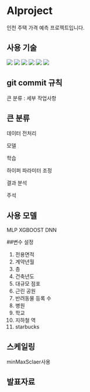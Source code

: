 # AIproject
인천 주택 가격 예측 프로젝트입니다. 

## 사용 기술
<img src="https://img.shields.io/badge/Google Colab-F9AB00?style=flat-square&logo=Google Colab&logoColor=white"/></a> 
<img src="https://img.shields.io/badge/Python-3776AB?style=flat-square&logo=Python&logoColor=white"/></a>
<img src="https://img.shields.io/badge/PyTorch-EE4C2C?style=flat-square&logo=PyTorch&logoColor=white"/></a> 
<img src="https://img.shields.io/badge/Keras-D00000?style=flat-square&logo=Keras&logoColor=white"/></a> 
<img src="https://img.shields.io/badge/Python-3776AB?style=flat-square&logo=Python&logoColor=white"/></a> 
<img src="https://img.shields.io/badge/scikit-learn-F7931E?style=flat-square&logo=scikit-learn&logoColor=white"/></a>

## git commit 규칙

큰 분류 : 세부 작업사항

## 큰 분류
데이터 전처리

모델

학습

하이퍼 파라미터 조정

결과 분석

주석

## 사용 모델
MLP
XGBOOST
DNN

##변수 설정
1. 전용면적
2. 계약년월
3. 층
4. 건축년도
5. 대규모 점포
6. 근린 공원
7. 반려동물 등록 수
8. 병원
9. 학교
10. 지하철 역
11. starbucks

## 스케일링
minMaxSclaer사용

## 발표자료
<object data="http://yoursite.com/the.pdf](https://github.com/HousePricePredictionIncheon/streamlit/files/8983584/17._TermProject_.ppt_MLP.XGBOOST.pdf" type="application/pdf" width="80%">
</object>





